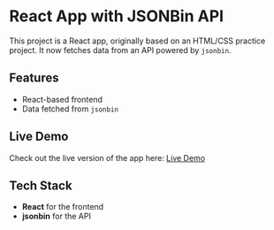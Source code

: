 # React App with JSONBin API

This project is a React app, originally based on an HTML/CSS practice project. It now fetches data from an API powered by `jsonbin`.

## Features

- React-based frontend
- Data fetched from `jsonbin`

## Live Demo

Check out the live version of the app here: [Live Demo](https://mohammad-gh72.github.io/traverlly/)

## Tech Stack

- **React** for the frontend
- **jsonbin** for the API
